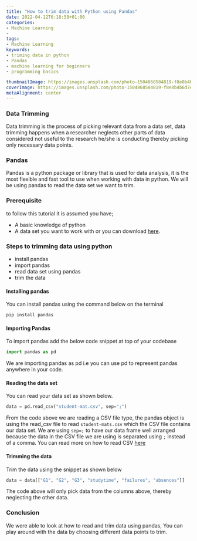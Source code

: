 ```yaml
---
title: "How to trim data with Python using Pandas"
date: 2022-04-12T6:18:58+01:00
categories:
- Machine Learning
- 
tags:
- Machine Learning
keywords: 
- triming data in python
- Pandas
- machine learning for beginners
- programming basics

thumbnailImage: https://images.unsplash.com/photo-1504868584819-f8e8b4b6d7e3?ixlib=rb-1.2.1&ixid=MnwxMjA3fDB8MHxwaG90by1wYWdlfHx8fGVufDB8fHx8&auto=format&fit=crop&w=1476&q=80
coverImage: https://images.unsplash.com/photo-1504868584819-f8e8b4b6d7e3?ixlib=rb-1.2.1&ixid=MnwxMjA3fDB8MHxwaG90by1wYWdlfHx8fGVufDB8fHx8&auto=format&fit=crop&w=1476&q=80
metaAlignment: center
---
```


### Data Trimming
Data trimming is the process of picking relevant data from a data set, data trimming happens when a researcher neglects other parts of data considered not useful to the research he/she is conducting thereby picking only necessary data points. 

### Pandas
Pandas is a python package or library that is used for data analysis, it is the most flexible and fast tool to use when working with data in python. We will be using pandas to read the data set we want to trim.

### Prerequisite
to follow this tutorial it is assumed you have;
- A basic knowledge of python
- A data set you want to work with or you can download [here](https://archive.ics.uci.edu/ml/machine-learning-databases/00320/).

### Steps to trimming data using python
- install pandas
- import pandas
- read data set using pandas
- trim the data

#### Installing pandas
You can install pandas using the command below on the terminal
```cmd
pip install pandas
```

#### Importing Pandas
To import pandas add the below code snippet at top of your codebase
```python 
import pandas as pd
```
We are importing pandas as pd i.e you can use pd to represent pandas anywhere in your code.

#### Reading the data set
You can read your data set as shown below.
```python
data = pd.read_csv("student-mat.csv", sep=";")
````
From the code above we are reading a CSV file type, the pandas object is using the read_csv file to read `student-mats.csv` which the CSV file contains our data set. We are using `sep=;` to have our data frame well arranged because the data in the CSV file we are using is separated using `;` instead of a comma. You can read more on how to read CSV [here](https://www.bindlearn.com/post/how-to-read-csv-using-pandas/)

#### Trimming the data
Trim the data using the snippet as shown below
```python
data = data[["G1", "G2", "G3", "studytime", "failures", "absences"]]
```
The code above will only pick data from the columns above, thereby neglecting the other data.

### Conclusion
We were able to look at how to read and trim data using pandas, You can play around with the data by choosing different data points to trim.